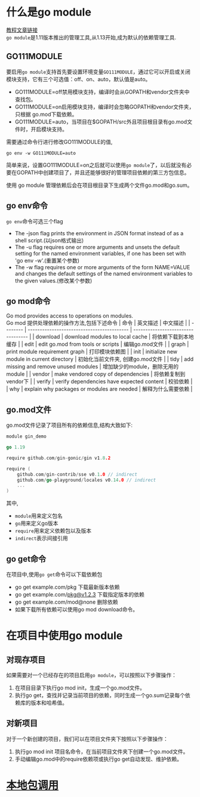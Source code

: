 # 什么是go module
[教程文章链接](https://www.liwenzhou.com/posts/Go/dependency/)  
`go module`是1.11版本推出的管理工具,从1.13开始,成为默认的依赖管理工具.
## GO111MODULE
要启用`go module`支持首先要设置环境变量`GO111MODULE`，通过它可以开启或关闭模块支持，它有三个可选值：off、on、auto，默认值是auto。
* GO111MODULE=off禁用模块支持，编译时会从GOPATH和vendor文件夹中查找包。
* GO111MODULE=on启用模块支持，编译时会忽略GOPATH和vendor文件夹，只根据 go.mod下载依赖。
* GO111MODULE=auto，当项目在$GOPATH/src外且项目根目录有go.mod文件时，开启模块支持。

需要通过命令行进行修改GO111MODULE的值,
```terminal
go env -w GO111MODULE=auto
```
简单来说，设置GO111MODULE=on之后就可以使用`go module`了，以后就没有必要在GOPATH中创建项目了，并且还能够很好的管理项目依赖的第三方包信息。

使用 go module 管理依赖后会在项目根目录下生成两个文件go.mod和go.sum。
## go env命令
`go env`命令可选三个flag
* The -json flag prints the environment in JSON format
instead of as a shell script.(以json格式输出)
* The -u flag requires one or more arguments and unsets
the default setting for the named environment variables,
if one has been set with 'go env -w'.(重置某个参数)
* The -w flag requires one or more arguments of the
form NAME=VALUE and changes the default settings
of the named environment variables to the given values.(修改某个参数)
## go mod命令
Go mod provides access to operations on modules.  
Go mod 提供处理依赖的操作方法,包括下述命令
| 命令     | 英文描述                                   | 中文描述                           |
| -------- | ------------------------------------------ | ---------------------------------- |
| download | download modules to local cache            | 将依赖下载到本地缓存               |
| edit     | edit go.mod from tools or scripts          | 编辑go.mod文件                     |
| graph    | print module requirement graph             | 打印模块依赖图                     |
| init     | initialize new module in current directory | 初始化当前文件夹, 创建go.mod文件   |
| tidy     | add missing and remove unused modules      | 增加缺少的module，删除无用的module |
| vendor   | make vendored copy of dependencies         | 将依赖复制到vendor下               |
| verify   | verify dependencies have expected content  | 校验依赖                           |
| why      | explain why packages or modules are needed | 解释为什么需要依赖                 |

## go.mod文件
go.mod文件记录了项目所有的依赖信息,结构大致如下:
```go
module gin_demo

go 1.19

require github.com/gin-gonic/gin v1.8.2

require (
	github.com/gin-contrib/sse v0.1.0 // indirect
	github.com/go-playground/locales v0.14.0 // indirect
    ...
)
```
其中,
* `module`用来定义包名
* `go`用来定义go版本
* `require`用来定义依赖包以及版本
* `indirect`表示间接引用

## go get命令
在项目中,使用`go get`命令可以下载依赖包

* go get example.com/pkg 下载最新版本依赖
* go get example.com/pkg@v1.2.3 下载指定版本的依赖
* go get example.com/mod@none 删除依赖
* 如果下载所有依赖可以使用go mod download命令。

# 在项目中使用go module
## 对现存项目
如果需要对一个已经存在的项目启用`go module`，可以按照以下步骤操作：
1. 在项目目录下执行go mod init，生成一个go.mod文件。
2. 执行go get，查找并记录当前项目的依赖，同时生成一个go.sum记录每个依赖库的版本和哈希值。
## 对新项目
对于一个新创建的项目，我们可以在项目文件夹下按照以下步骤操作：
1. 执行go mod init 项目名命令，在当前项目文件夹下创建一个go.mod文件。
2. 手动编辑go.mod中的require依赖项或执行go get自动发现、维护依赖。

# [本地包调用](./main.go)